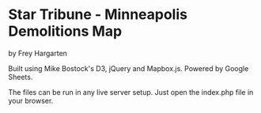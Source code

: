 Star Tribune - Minneapolis Demolitions Map
================

by Frey Hargarten

Built using Mike Bostock's D3, jQuery and Mapbox.js. Powered by Google Sheets.

The files can be run in any live server setup. Just open the index.php file in your browser.